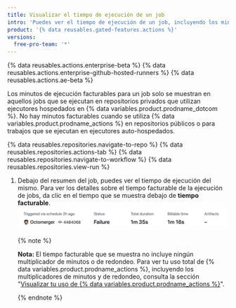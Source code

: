 ```yaml
---
title: Visualizar el tiempo de ejecución de un job
intro: 'Puedes ver el tiempo de ejecución de un job, incluyendo los minutos facturables que este job ha acumulado.'
product: '{% data reusables.gated-features.actions %}'
versions:
  free-pro-team: '*'
---
```


{% data reusables.actions.enterprise-beta %}
{% data reusables.actions.enterprise-github-hosted-runners %}
{% data reusables.actions.ae-beta %}

Los minutos de ejecución facturables para un job solo se muestran en aquellos jobs que se ejecutan en repositorios privados que utilizan ejecutores hospedados en {% data variables.product.prodname_dotcom %}. No hay minutos facturables cuando se utiliza {% data variables.product.prodname_actions %} en repositorios públicos o para trabajos que se ejecutan en ejecutores auto-hospedados.

{% data reusables.repositories.navigate-to-repo %}
{% data reusables.repositories.actions-tab %}
{% data reusables.repositories.navigate-to-workflow %}
{% data reusables.repositories.view-run %}
1. Debajo del resumen del job, puedes ver el tiempo de ejecución del mismo. Para ver los detalles sobre el tiempo facturable de la ejecución de jobs, da clic en el tiempo que se muestra debajo de **tiempo facturable**. ![Enlace para los detalles de tiempo facturable y de ejecución](/assets/images/help/repository/view-run-billable-time.png)

   {% note %}

   **Nota:** El tiempo facturable que se muestra no incluye ningún multiplicador de minutos o de redondeo. Para ver tu uso total de {% data variables.product.prodname_actions %}, incluyendo los multiplicadores de minutos y de redondeo, consulta la sección "[Visualizar tu uso de {% data variables.product.prodname_actions %}](/billing/managing-billing-for-github-actions/viewing-your-github-actions-usage)".

   {% endnote %}

